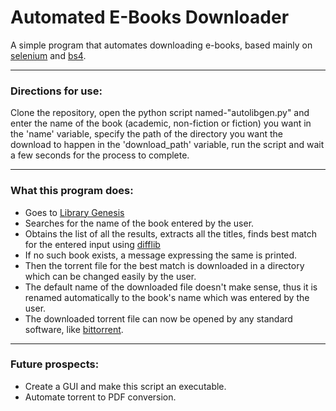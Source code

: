 # Automated E-Books Downloader

A simple program that automates downloading e-books, based mainly on [selenium](https://www.selenium.dev/) and [bs4](https://pypi.org/project/beautifulsoup4/).

---

### Directions for use:
Clone the repository, open the python script named-"autolibgen.py" and enter the name of the book (academic, non-fiction or fiction) you want in the 'name' variable, specify the path of the directory you want the download to happen in the 'download_path' variable, run the script and wait a few seconds for the process to complete. 

--------
  ### What this program does:
 - Goes to [Library Genesis](http://libgen.is/)
 - Searches for the name of the book entered by the user.
 - Obtains the list of all the results, extracts all the titles, finds best match for the entered input using [difflib](https://docs.python.org/3/library/difflib.html)
 - If no such book exists, a message expressing the same is printed.
 - Then the torrent file for the best match is downloaded in a directory which can be changed easily by the user.
 - The default name of the downloaded file doesn't make sense, thus it is renamed automatically to the book's name which was entered by the user.
 - The downloaded torrent file can now be opened by any standard software, like  [bittorrent](https://www.bittorrent.com/).

---
### Future prospects:
- Create a GUI and make this script an executable.
- Automate torrent to PDF conversion.
